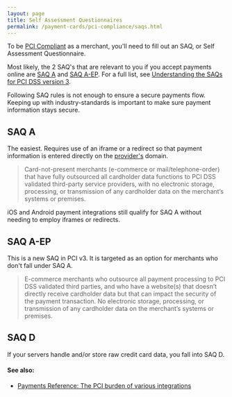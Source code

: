 ```yaml
---
layout: page
title: Self Assessment Questionnaires
permalink: /payment-cards/pci-compliance/saqs.html
---
```


To be [PCI Compliant](/payment-cards/pci-compliance/) as a merchant, you'll need to fill out an SAQ, or Self Assessment Questionnaire.

Most likely, the 2 SAQ's that are relevant to you if you accept payments online are [SAQ A](#saq-a) and [SAQ A-EP](#saq-a-ep). For a full list, see [Understanding the SAQs for PCI DSS version 3](https://www.pcisecuritystandards.org/documents/Understanding_SAQs_PCI_DSS_v3.pdf).

Following SAQ rules is not enough to ensure a secure payments flow. Keeping up with industry-standards is important to make sure payment information stays secure.

## SAQ A

The easiest. Requires use of an iframe or a redirect so that payment information is entered directly on the [provider's](/glossary/#provider) domain.

> Card-not-present merchants (e-commerce or mail/telephone-order) that have fully outsourced all cardholder data functions to PCI DSS validated third-party service providers, with no electronic storage, processing, or transmission of any cardholder data on the merchant’s systems or premises.

iOS and Android payment integrations still qualify for SAQ A without needing to employ iframes or redirects.

## SAQ A-EP

This is a new SAQ in PCI v3. It is targeted as an option for merchants who don't fall under SAQ A.

> E-commerce merchants who outsource all payment processing to PCI DSS validated third parties, and who have a website(s) that doesn’t directly receive cardholder data but that can impact the security of the payment transaction. No electronic storage, processing, or transmission of any cardholder data on the merchant’s systems or premises.

## SAQ D

If your servers handle and/or store raw credit card data, you fall into SAQ D.

#### See also:

- [Payments Reference: The PCI burden of various integrations](/payment-cards/pci-compliance/integrations/)
